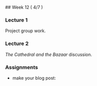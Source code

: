 <div class="week">

<div class="week_heading" markdown="1">
## Week 12 ( 4/7 )
</div>


<div class="column_materials"  markdown="1">



### Lecture 1 

Project group work. 


### Lecture 2

_The Cathedral and the Bazaar_ discussion. 

</div>

<div class="column_assign"  markdown="1">




### Assignments

- make your blog post:

</div>
</div>
